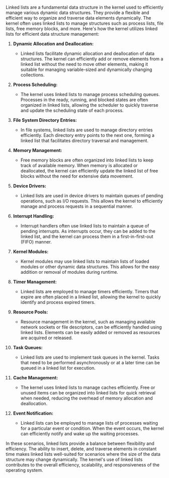 Linked lists are a fundamental data structure in the kernel used to efficiently manage various dynamic data structures. They provide a flexible and efficient way to organize and traverse data elements dynamically. The kernel often uses linked lists to manage structures such as process lists, file lists, free memory blocks, and more. Here's how the kernel utilizes linked lists for efficient data structure management:

1. **Dynamic Allocation and Deallocation:**
   - Linked lists facilitate dynamic allocation and deallocation of data structures. The kernel can efficiently add or remove elements from a linked list without the need to move other elements, making it suitable for managing variable-sized and dynamically changing collections.

2. **Process Scheduling:**
   - The kernel uses linked lists to manage process scheduling queues. Processes in the ready, running, and blocked states are often organized in linked lists, allowing the scheduler to quickly traverse and update the scheduling state of each process.

3. **File System Directory Entries:**
   - In file systems, linked lists are used to manage directory entries efficiently. Each directory entry points to the next one, forming a linked list that facilitates directory traversal and management.

4. **Memory Management:**
   - Free memory blocks are often organized into linked lists to keep track of available memory. When memory is allocated or deallocated, the kernel can efficiently update the linked list of free blocks without the need for extensive data movement.

5. **Device Drivers:**
   - Linked lists are used in device drivers to maintain queues of pending operations, such as I/O requests. This allows the kernel to efficiently manage and process requests in a sequential manner.

6. **Interrupt Handling:**
   - Interrupt handlers often use linked lists to maintain a queue of pending interrupts. As interrupts occur, they can be added to the linked list, and the kernel can process them in a first-in-first-out (FIFO) manner.

7. **Kernel Modules:**
   - Kernel modules may use linked lists to maintain lists of loaded modules or other dynamic data structures. This allows for the easy addition or removal of modules during runtime.

8. **Timer Management:**
   - Linked lists are employed to manage timers efficiently. Timers that expire are often placed in a linked list, allowing the kernel to quickly identify and process expired timers.

9. **Resource Pools:**
   - Resource management in the kernel, such as managing available network sockets or file descriptors, can be efficiently handled using linked lists. Elements can be easily added or removed as resources are acquired or released.

10. **Task Queues:**
    - Linked lists are used to implement task queues in the kernel. Tasks that need to be performed asynchronously or at a later time can be queued in a linked list for execution.

11. **Cache Management:**
    - The kernel uses linked lists to manage caches efficiently. Free or unused items can be organized into linked lists for quick retrieval when needed, reducing the overhead of memory allocation and deallocation.

12. **Event Notification:**
    - Linked lists can be employed to manage lists of processes waiting for a particular event or condition. When the event occurs, the kernel can efficiently notify and wake up the waiting processes.

In these scenarios, linked lists provide a balance between flexibility and efficiency. The ability to insert, delete, and traverse elements in constant time makes linked lists well-suited for scenarios where the size of the data structure may change dynamically. The kernel's use of linked lists contributes to the overall efficiency, scalability, and responsiveness of the operating system.

